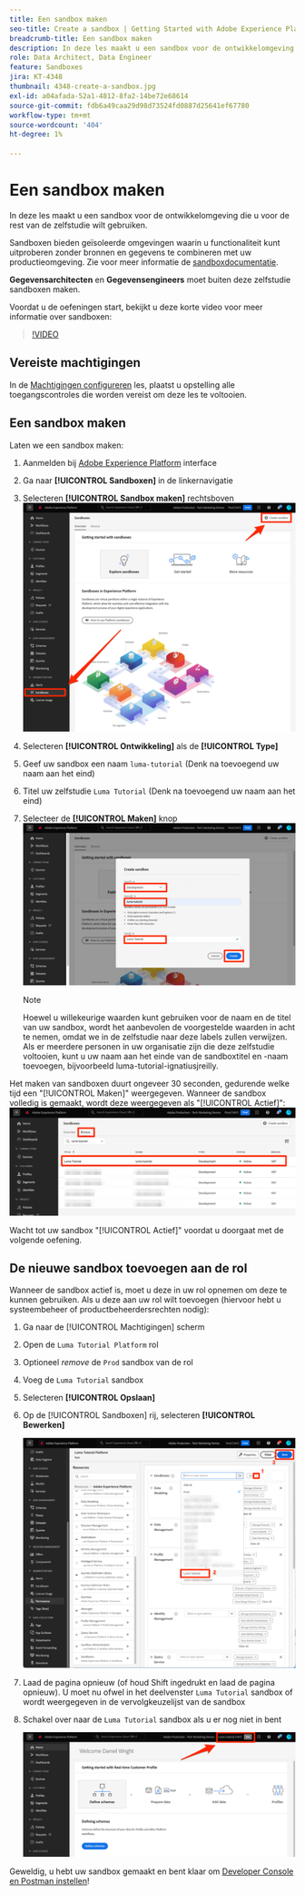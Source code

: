 ```yaml
---
title: Een sandbox maken
seo-title: Create a sandbox | Getting Started with Adobe Experience Platform for Data Architects and Data Engineers
breadcrumb-title: Een sandbox maken
description: In deze les maakt u een sandbox voor de ontwikkelomgeving die u voor de rest van de zelfstudie kunt gebruiken.
role: Data Architect, Data Engineer
feature: Sandboxes
jira: KT-4348
thumbnail: 4348-create-a-sandbox.jpg
exl-id: a04afada-52a1-4812-8fa2-14be72e68614
source-git-commit: fdb6a49caa29d98d73524fd0887d25641ef67780
workflow-type: tm+mt
source-wordcount: '404'
ht-degree: 1%

---
```


# Een sandbox maken

<!--25min-->

In deze les maakt u een sandbox voor de ontwikkelomgeving die u voor de rest van de zelfstudie wilt gebruiken.

Sandboxen bieden geïsoleerde omgevingen waarin u functionaliteit kunt uitproberen zonder bronnen en gegevens te combineren met uw productieomgeving. Zie voor meer informatie de [sandboxdocumentatie](https://experienceleague.adobe.com/docs/experience-platform/sandbox/home.html?lang=nl).

**Gegevensarchitecten** en **Gegevensengineers** moet buiten deze zelfstudie sandboxen maken.

Voordat u de oefeningen start, bekijkt u deze korte video voor meer informatie over sandboxen:
>[!VIDEO](https://video.tv.adobe.com/v/29838/?quality=12&learn=on)

## Vereiste machtigingen

In de [Machtigingen configureren](configure-permissions.md) les, plaatst u opstelling alle toegangscontroles die worden vereist om deze les te voltooien.

<!--
* Permission items **[!UICONTROL Sandbox Administration]** > **[!UICONTROL View Sandboxes]** and **[!UICONTROL Manage Sandboxes]**
* Permission item **[!UICONTROL Sandboxes]** > **[!UICONTROL Prod]**
* User-role access to the `Luma Tutorial Platform` product profile
* Admin-level access to the `Luma Tutorial Platform` product profile
-->

## Een sandbox maken

Laten we een sandbox maken:

1. Aanmelden bij [Adobe Experience Platform](https://experience.adobe.com/platform) interface
1. Ga naar **[!UICONTROL Sandboxen]** in de linkernavigatie
1. Selecteren **[!UICONTROL Sandbox maken]** rechtsboven
   ![Sandbox maken selecteren](assets/sandbox-createSandbox.png)

1. Selecteren **[!UICONTROL Ontwikkeling]** als de **[!UICONTROL Type]**
1. Geef uw sandbox een naam `luma-tutorial` (Denk na toevoegend uw naam aan het eind)
1. Titel uw zelfstudie `Luma Tutorial` (Denk na toevoegend uw naam aan het eind)
1. Selecteer de **[!UICONTROL Maken]** knop
   ![Uw sandbox maken](assets/sandbox-nameSandbox.png)
   >[!NOTE]
   >
   >Hoewel u willekeurige waarden kunt gebruiken voor de naam en de titel van uw sandbox, wordt het aanbevolen de voorgestelde waarden in acht te nemen, omdat we in de zelfstudie naar deze labels zullen verwijzen. Als er meerdere personen in uw organisatie zijn die deze zelfstudie voltooien, kunt u uw naam aan het einde van de sandboxtitel en -naam toevoegen, bijvoorbeeld luma-tutorial-ignatiusjreilly.

Het maken van sandboxen duurt ongeveer 30 seconden, gedurende welke tijd een &quot;[!UICONTROL Maken]&quot; weergegeven. Wanneer de sandbox volledig is gemaakt, wordt deze weergegeven als &quot;[!UICONTROL Actief]&quot;:
![Actieve status](assets/sandbox-active.png)

Wacht tot uw sandbox &quot;[!UICONTROL Actief]&quot; voordat u doorgaat met de volgende oefening.

## De nieuwe sandbox toevoegen aan de rol

Wanneer de sandbox actief is, moet u deze in uw rol opnemen om deze te kunnen gebruiken. Als u deze aan uw rol wilt toevoegen (hiervoor hebt u systeembeheer of productbeheerdersrechten nodig):

1. Ga naar de [!UICONTROL Machtigingen] scherm
1. Open de `Luma Tutorial Platform` rol
1. Optioneel _remove_ de `Prod` sandbox van de rol
1. Voeg de `Luma Tutorial` sandbox
1. Selecteren **[!UICONTROL Opslaan]**
1. Op de [!UICONTROL Sandboxen] rij, selecteren **[!UICONTROL Bewerken]**

   ![Luminantieleiding toevoegen](assets/sandbox-addLumaTutorial.png)

1. Laad de pagina opnieuw (of houd Shift ingedrukt en laad de pagina opnieuw). U moet nu ofwel in het deelvenster `Luma Tutorial` sandbox of wordt weergegeven in de vervolgkeuzelijst van de sandbox
1. Schakel over naar de `Luma Tutorial` sandbox als u er nog niet in bent

   ![Sandbox bevestigen](assets/sandbox-confirmDropdown.png)

Geweldig, u hebt uw sandbox gemaakt en bent klaar om [Developer Console en Postman instellen](set-up-developer-console-and-postman.md)!
